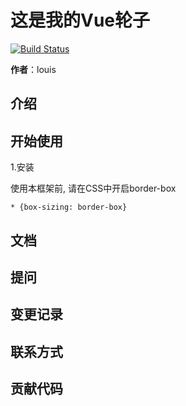 # 这是我的Vue轮子

[![Build Status](https://www.travis-ci.org/C-Schafe/myWheels.svg?branch=master)](https://www.travis-ci.org/C-Schafe/myWheels)

**作者**：louis

## 介绍

## 开始使用

1.安装

使用本框架前, 请在CSS中开启border-box

```
* {box-sizing: border-box}
```

## 文档

## 提问

## 变更记录

## 联系方式

## 贡献代码


